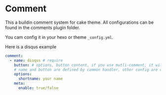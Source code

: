 # Comment

This a buildin comment system for cake theme. All configurations can be found in the comments plugin folder.

You cam config it in your hexo or theme `_config.yml`.

Here is a disqus example

```yml
comment:
  - name: disqus # require
    button: # options, button content, if you use mutli-comment, it will be display
    # name and button are defined by common handler, other config are defined by plugin self.
    options:
      shortname: your name
    meta:
      enable: true/false
```

